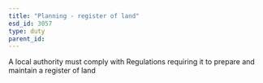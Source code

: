 ```yaml
---
title: "Planning - register of land"
esd_id: 3057
type: duty
parent_id:  
---
```


A local authority must comply with Regulations requiring it to prepare and maintain a register of land

